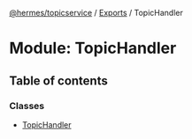 [@hermes/topicservice](../README.md) / [Exports](../modules.md) / TopicHandler

# Module: TopicHandler

## Table of contents

### Classes

- [TopicHandler](../classes/topichandler.topichandler-1.md)
